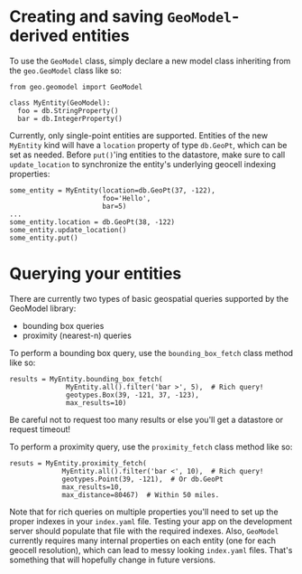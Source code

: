 # Creating and saving `GeoModel`-derived entities #
To use the `GeoModel` class, simply declare a new model class inheriting from the `geo.GeoModel` class like so:

```
from geo.geomodel import GeoModel

class MyEntity(GeoModel):
  foo = db.StringProperty()
  bar = db.IntegerProperty()
```

Currently, only single-point entities are supported. Entities of the new `MyEntity` kind will have a `location` property of type `db.GeoPt`, which can be set as needed. Before `put()`'ing entities to the datastore, make sure to call `update_location` to synchronize the entity's underlying geocell indexing properties:

```
some_entity = MyEntity(location=db.GeoPt(37, -122),
                       foo='Hello',
                       bar=5)
...
some_entity.location = db.GeoPt(38, -122)
some_entity.update_location()
some_entity.put()
```

# Querying your entities #

There are currently two types of basic geospatial queries supported by the GeoModel library:

  * bounding box queries
  * proximity (nearest-n) queries

To perform a bounding box query, use the `bounding_box_fetch` class method like so:

```
results = MyEntity.bounding_box_fetch(
              MyEntity.all().filter('bar >', 5),  # Rich query!
              geotypes.Box(39, -121, 37, -123),
              max_results=10)
```

Be careful not to request too many results or else you'll get a datastore or request timeout!

To perform a proximity query, use the `proximity_fetch` class method like so:

```
resuts = MyEntity.proximity_fetch(
             MyEntity.all().filter('bar <', 10),  # Rich query!
             geotypes.Point(39, -121),  # Or db.GeoPt
             max_results=10,
             max_distance=80467)  # Within 50 miles.
```

Note that for rich queries on multiple properties you'll need to set up the proper indexes in your `index.yaml` file. Testing your app on the development server should populate that file with the required indexes. Also, `GeoModel` currently requires many internal properties on each entity (one for each geocell resolution), which can lead to messy looking `index.yaml` files. That's something that will hopefully change in future versions.